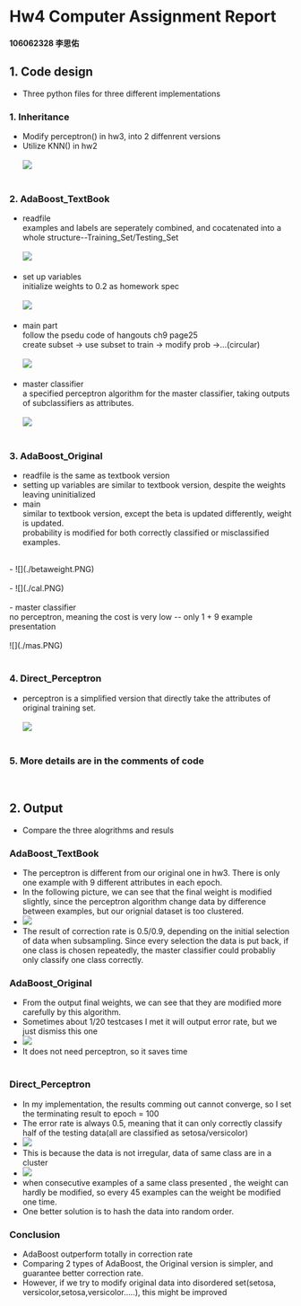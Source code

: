 # Hw4 Computer Assignment Report
#### 106062328 李思佑

## 1. Code design
- Three python files for three different implementations
### 1. Inheritance
- Modify perceptron() in hw3, into 2 diffenrent versions
- Utilize KNN() in hw2
<br><br>
![](./knn.PNG)
<br><br>

### 2. AdaBoost_TextBook
- readfile<br>
  examples and labels are seperately combined, and cocatenated into a whole structure--Training_Set/Testing_Set
<br><br>
![](./readfile.PNG)
<br><br>
- set up variables<br>initialize weights to 0.2 as homework spec
<br><br>
![](./setup.PNG)
<br><br>
- main part<br>follow the psedu code of hangouts ch9 page25
<br>create subset -> use subset to train -> modify prob ->...(circular)
<br><br>
![](./cal0.PNG)
<br><br>
- master classifier<br> a specified perceptron algorithm for the master classifier, taking outputs of subclassifiers as attributes.
<br><br>
![](./perceptron_ada.PNG)
<br><br>

### 3. AdaBoost_Original
- readfile is the same as textbook version
- setting up variables are similar to textbook version, despite the weights leaving uninitialized
- main<br>similar to textbook version, except the beta is updated differently, weight is updated.<br>
probability is modified for both correctly classified or misclassified examples.
<br>
- ![](./betaweight.PNG)
<br><br>
- ![](./cal.PNG)
<br><br>
- master classifier<br> no perceptron, meaning the cost is very low -- only 1 + 9 example presentation 
<br><br>
![](./mas.PNG)
<br><br>


### 4. Direct_Perceptron
- perceptron is a simplified version that directly take the attributes of original training set.
<br><br>
![](./nana.PNG)
<br><br>


### 5. More details are in the comments of code
<br>


## 2. Output
- Compare the three alogrithms and resuls
### AdaBoost_TextBook
- The perceptron is different from our original one in hw3. There is only one example with 9 different attributes in each epoch. 
- In the following picture, we can see that the final weight is modified slightly, since the perceptron algorithm change data by difference between examples, but our orignial dataset is too clustered.
- ![](./Adaboost_textbook.png)<br>
- The result of correction rate is 0.5/0.9, depending on the initial selection of data when subsampling. Since every selection the data is put back, if one class is chosen repeatedly, the master classifier could probabliy only classify one class correctly. 

### AdaBoost_Original
- From the output final weights, we can see that they are modified more carefully by this algorithm.
- Sometimes about 1/20 testcases I met it will output error rate, but we just dismiss this one
- ![](./Adaboost_original.png)
- It does not need perceptron, so it saves time
<br><br>

### Direct_Perceptron
- In my implementation, the results comming out cannot converge, so I set the terminating result to epoch = 100
- The error rate is always 0.5, meaning that it can only correctly classify half of the testing data(all are classified as setosa/versicolor)
- ![](./direct_perceptron.png)
- This is because the data is not irregular, data of same class are in a cluster
- ![](./weight_change.png)
- when consecutive examples of a same class presented , the weight can hardly be modified, so every 45 examples can the weight be modified one time.
- One better solution is to hash the data into random order.

### Conclusion
- AdaBoost outperform totally in correction rate
- Comparing 2 types of AdaBoost, the Original version is simpler, and guarantee better correction rate.
- However, if we try to modify original data into disordered set(setosa, versicolor,setosa,versicolor.....), this might be improved


 
